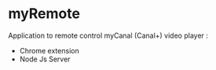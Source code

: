 # myRemote

Application to remote control myCanal (Canal+) video player :
  - Chrome extension
  - Node Js Server
